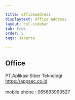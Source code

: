 ```yaml
---

title: officeaddress
displaytext: Office Address
layout: col-sidebar
tab: true
order: 5
tags: Jakarta

---
```


## Office 
PT.Aplikasi Siber Teknologi<br>
https://appsec.co.id<br>
<br> mobile phone : 085693993527
